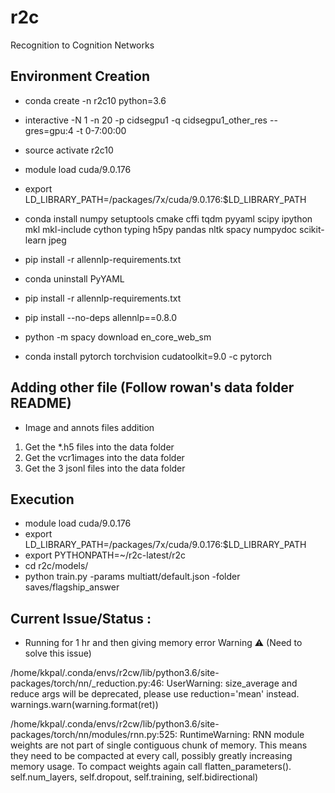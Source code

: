 # r2c
Recognition to Cognition Networks


## Environment Creation

* conda create -n r2c10 python=3.6

* interactive -N 1 -n 20 -p cidsegpu1 -q cidsegpu1_other_res --gres=gpu:4 -t 0-7:00:00

* source activate r2c10


* module load cuda/9.0.176  
* export LD_LIBRARY_PATH=/packages/7x/cuda/9.0.176:$LD_LIBRARY_PATH

* conda install numpy setuptools cmake cffi tqdm pyyaml scipy ipython mkl mkl-include cython typing h5py pandas nltk spacy numpydoc scikit-learn jpeg

* pip install -r allennlp-requirements.txt

* conda uninstall PyYAML
* pip install -r allennlp-requirements.txt

* pip install --no-deps allennlp==0.8.0
* python -m spacy download en_core_web_sm

* conda install pytorch torchvision cudatoolkit=9.0 -c pytorch

## Adding other file (Follow rowan's data folder README)

* Image and annots files addition
1. Get the *.h5 files into the data folder 
2. Get the vcr1images into the data folder
3. Get the 3 jsonl files into the data folder


## Execution

* module load cuda/9.0.176  
* export LD_LIBRARY_PATH=/packages/7x/cuda/9.0.176:$LD_LIBRARY_PATH
* export PYTHONPATH=~/r2c-latest/r2c
* cd r2c/models/ 
* python train.py -params multiatt/default.json -folder saves/flagship_answer 


## Current Issue/Status :
* Running for 1 hr and then giving memory error
Warning ⚠️ (Need to solve this issue)

/home/kkpal/.conda/envs/r2cw/lib/python3.6/site-packages/torch/nn/_reduction.py:46: UserWarning: size_average and reduce args will be deprecated, please use reduction='mean' instead.
  warnings.warn(warning.format(ret))
  
/home/kkpal/.conda/envs/r2cw/lib/python3.6/site-packages/torch/nn/modules/rnn.py:525: RuntimeWarning: RNN module weights are not part of single contiguous chunk of memory. This means they need to be compacted at every call, possibly greatly increasing memory usage. To compact weights again call flatten_parameters().
  self.num_layers, self.dropout, self.training, self.bidirectional)
